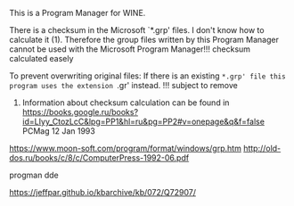 This is a Program Manager for WINE.

There is a checksum in the Microsoft `*.grp' files. I don't know how
to calculate it (1). Therefore the group files written by this Program Manager
cannot be used with the Microsoft Program Manager!!! checksum calculated easely

To prevent overwriting original files:
If there is an existing `*.grp' file this program uses the extension
`.gr' instead. !!! subject to remove



1) Information about checksum calculation can be found in https://books.google.ru/books?id=LIyy_CtozLcC&lpg=PP1&hl=ru&pg=PP2#v=onepage&q&f=false PCMag 12 Jan 1993


https://www.moon-soft.com/program/format/windows/grp.htm
http://old-dos.ru/books/c/8/c/ComputerPress-1992-06.pdf

progman dde

https://jeffpar.github.io/kbarchive/kb/072/Q72907/